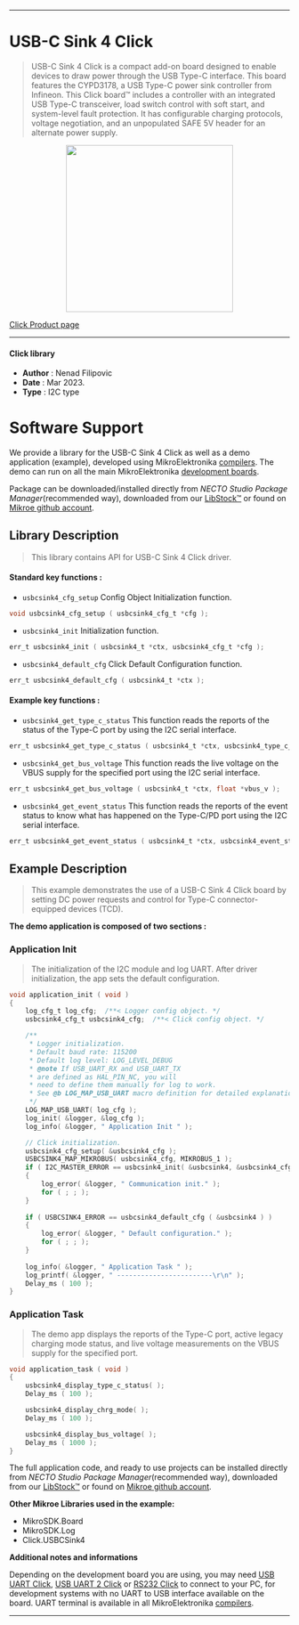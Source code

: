 
---
# USB-C Sink 4 Click

> USB-C Sink 4 Click is a compact add-on board designed to enable devices to draw power through the USB Type-C interface. This board features the CYPD3178, a USB Type-C power sink controller from Infineon. This Click board™ includes a controller with an integrated USB Type-C transceiver, load switch control with soft start, and system-level fault protection. It has configurable charging protocols, voltage negotiation, and an unpopulated SAFE 5V header for an alternate power supply.

<p align="center">
  <img src="https://download.mikroe.com/images/click_for_ide/usbcsink4_click.png" height=300px>
</p>

[Click Product page](https://www.mikroe.com/usb-c-sink-4-click)

---


#### Click library

- **Author**        : Nenad Filipovic
- **Date**          : Mar 2023.
- **Type**          : I2C type


# Software Support

We provide a library for the USB-C Sink 4 Click
as well as a demo application (example), developed using MikroElektronika
[compilers](https://www.mikroe.com/necto-studio).
The demo can run on all the main MikroElektronika [development boards](https://www.mikroe.com/development-boards).

Package can be downloaded/installed directly from *NECTO Studio Package Manager*(recommended way), downloaded from our [LibStock&trade;](https://libstock.mikroe.com) or found on [Mikroe github account](https://github.com/MikroElektronika/mikrosdk_click_v2/tree/master/clicks).

## Library Description

> This library contains API for USB-C Sink 4 Click driver.

#### Standard key functions :

- `usbcsink4_cfg_setup` Config Object Initialization function.
```c
void usbcsink4_cfg_setup ( usbcsink4_cfg_t *cfg );
```

- `usbcsink4_init` Initialization function.
```c
err_t usbcsink4_init ( usbcsink4_t *ctx, usbcsink4_cfg_t *cfg );
```

- `usbcsink4_default_cfg` Click Default Configuration function.
```c
err_t usbcsink4_default_cfg ( usbcsink4_t *ctx );
```

#### Example key functions :

- `usbcsink4_get_type_c_status` This function reads the reports of the status of the Type-C port by using the I2C serial interface.
```c
err_t usbcsink4_get_type_c_status ( usbcsink4_t *ctx, usbcsink4_type_c_status_t *type_c_status );
```

- `usbcsink4_get_bus_voltage` This function reads the live voltage on the VBUS supply for the specified port using the I2C serial interface.
```c
err_t usbcsink4_get_bus_voltage ( usbcsink4_t *ctx, float *vbus_v );
```

- `usbcsink4_get_event_status` This function reads the reports of the event status to know what has happened on the Type-C/PD port using the I2C serial interface.
```c
err_t usbcsink4_get_event_status ( usbcsink4_t *ctx, usbcsink4_event_status_t *event_status );
```

## Example Description

> This example demonstrates the use of a USB-C Sink 4 Click board 
> by setting DC power requests and control for Type-C connector-equipped devices (TCD).

**The demo application is composed of two sections :**

### Application Init

> The initialization of the I2C module and log UART.
> After driver initialization, the app sets the default configuration.

```c
void application_init ( void ) 
{
    log_cfg_t log_cfg;  /**< Logger config object. */
    usbcsink4_cfg_t usbcsink4_cfg;  /**< Click config object. */

    /** 
     * Logger initialization.
     * Default baud rate: 115200
     * Default log level: LOG_LEVEL_DEBUG
     * @note If USB_UART_RX and USB_UART_TX 
     * are defined as HAL_PIN_NC, you will 
     * need to define them manually for log to work. 
     * See @b LOG_MAP_USB_UART macro definition for detailed explanation.
     */
    LOG_MAP_USB_UART( log_cfg );
    log_init( &logger, &log_cfg );
    log_info( &logger, " Application Init " );

    // Click initialization.
    usbcsink4_cfg_setup( &usbcsink4_cfg );
    USBCSINK4_MAP_MIKROBUS( usbcsink4_cfg, MIKROBUS_1 );
    if ( I2C_MASTER_ERROR == usbcsink4_init( &usbcsink4, &usbcsink4_cfg ) ) 
    {
        log_error( &logger, " Communication init." );
        for ( ; ; );
    }
    
    if ( USBCSINK4_ERROR == usbcsink4_default_cfg ( &usbcsink4 ) )
    {
        log_error( &logger, " Default configuration." );
        for ( ; ; );
    }
    
    log_info( &logger, " Application Task " );
    log_printf( &logger, " ------------------------\r\n" );
    Delay_ms ( 100 );
}
```

### Application Task

> The demo app displays the reports of the Type-C port, active legacy charging mode status, 
> and live voltage measurements on the VBUS supply for the specified port.

```c
void application_task ( void ) 
{
    usbcsink4_display_type_c_status( );
    Delay_ms ( 100 );

    usbcsink4_display_chrg_mode( );
    Delay_ms ( 100 );

    usbcsink4_display_bus_voltage( );
    Delay_ms ( 1000 );
}
```

The full application code, and ready to use projects can be installed directly from *NECTO Studio Package Manager*(recommended way), downloaded from our [LibStock&trade;](https://libstock.mikroe.com) or found on [Mikroe github account](https://github.com/MikroElektronika/mikrosdk_click_v2/tree/master/clicks).

**Other Mikroe Libraries used in the example:**

- MikroSDK.Board
- MikroSDK.Log
- Click.USBCSink4

**Additional notes and informations**

Depending on the development board you are using, you may need
[USB UART Click](https://www.mikroe.com/usb-uart-click),
[USB UART 2 Click](https://www.mikroe.com/usb-uart-2-click) or
[RS232 Click](https://www.mikroe.com/rs232-click) to connect to your PC, for
development systems with no UART to USB interface available on the board. UART
terminal is available in all MikroElektronika
[compilers](https://shop.mikroe.com/compilers).

---
